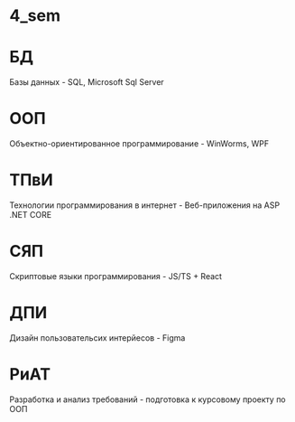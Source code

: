 # 4_sem

# БД 
Базы данных - SQL, Microsoft Sql Server

# ООП
Объектно-ориентированное программирование - WinWorms, WPF

# ТПвИ
Технологии программирования в интернет - Веб-приложения на ASP .NET CORE

# СЯП
Скриптовые языки программирования - JS/TS + React

# ДПИ
Дизайн пользовательсих интерйесов - Figma

# РиАТ
Разработка и анализ требований - подготовка к курсовому проекту по ООП



